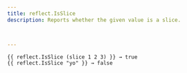 ```yaml
---
title: reflect.IsSlice
description: Reports whether the given value is a slice.



---
```


```go-html-template
{{ reflect.IsSlice (slice 1 2 3) }} → true
{{ reflect.IsSlice "yo" }} → false
```

